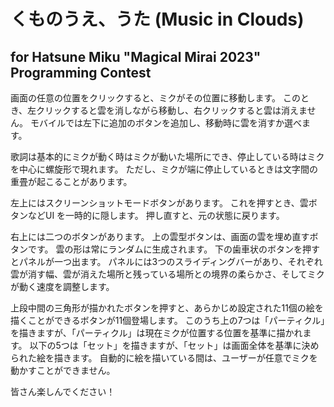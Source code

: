 # くものうえ、うた (Music in Clouds)
## for Hatsune Miku "Magical Mirai 2023" Programming Contest

画面の任意の位置をクリックすると、ミクがその位置に移動します。 このとき、左クリックすると雲を消しながら移動し、右クリックすると雲は消えません。 モバイルでは左下に追加のボタンを追加し、移動時に雲を消すか選べます。

歌詞は基本的にミクが動く時はミクが動いた場所にでき、停止している時はミクを中心に螺旋形で現れます。 ただし、ミクが端に停止しているときは文字間の重畳が起こることがあります。

左上にはスクリーンショットモードボタンがあります。 これを押すとき、雲ボタンなどUI を一時的に隠します。 押し直すと、元の状態に戻ります。

右上には二つのボタンがあります。 上の雲型ボタンは、画面の雲を埋め直すボタンです。 雲の形は常にランダムに生成されます。 下の歯車状のボタンを押すとパネルが一つ出ます。 パネルには3つのスライディングバーがあり、それぞれ雲が消す幅、雲が消えた場所と残っている場所との境界の柔らかさ、そしてミクが動く速度を調整します。

上段中間の三角形が描かれたボタンを押すと、あらかじめ設定された11個の絵を描くことができるボタンが11個登場します。 このうち上の7つは「パーティクル」を描きますが、「パーティクル」は現在ミクが位置する位置を基準に描かれます。 以下の5つは「セット」を描きますが、「セット」は画面全体を基準に決められた絵を描きます。 自動的に絵を描いている間は、ユーザーが任意でミクを動かすことができません。

皆さん楽しんでください！

